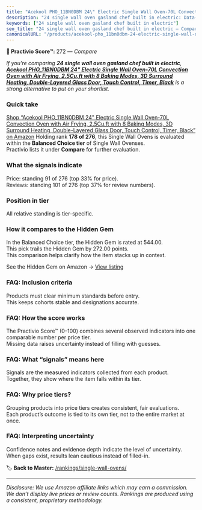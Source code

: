 ```yaml
---
title: "Acekool PHO_11BN0DBM 24\" Electric Single Wall Oven-70L Convection Oven with Air Frying, 2.5Cu.ft with 8 Baking Modes, 3D Surround Heating, Double-Layered Glass Door, Touch Control, Timer, Black"
description: "24 single wall oven gasland chef built in electric: Data-driven ranking using the Practivio Score™. Positioned by quality, value, demand, findability, momentum."
keywords: ["24 single wall oven gasland chef built in electric"]
seo_title: "24 single wall oven gasland chef built in electric — Compare (2025)"
canonicalURL: "/products/acekool-pho_11bn0dbm-24-electric-single-wall-oven-70l-convection-oven-with-air-frying-25cuft-with-8-baking-modes-3d-surround-heating-double-layered-glass-door-touch-control-timer-black-B0CYH98Z2J/"
---
```


**🛒 Practivio Score™:** 272 — _Compare_


*If you're comparing **24 single wall oven gasland chef built in electric**, **[Acekool PHO_11BN0DBM 24" Electric Single Wall Oven-70L Convection Oven with Air Frying, 2.5Cu.ft with 8 Baking Modes, 3D Surround Heating, Double-Layered Glass Door, Touch Control, Timer, Black](https://www.amazon.com/dp/B0CYH98Z2J?tag=practivio-20)** is a strong alternative to put on your shortlist.*
### Quick take
[Shop “Acekool PHO_11BN0DBM 24" Electric Single Wall Oven-70L Convection Oven with Air Frying, 2.5Cu.ft with 8 Baking Modes, 3D Surround Heating, Double-Layered Glass Door, Touch Control, Timer, Black” on Amazon](https://www.amazon.com/dp/B0CYH98Z2J?tag=practivio-20)
Holding rank **178 of 276**, this Single Wall Ovens is evaluated within the **Balanced Choice tier** of Single Wall Ovenses.  
Practivio lists it under **Compare** for further evaluation.

### What the signals indicate
Price: standing 91 of 276 (top 33% for price).  
Reviews: standing 101 of 276 (top 37% for review numbers).  

### Position in tier
All relative standing is tier-specific.

### How it compares to the Hidden Gem
In the Balanced Choice tier, the Hidden Gem is rated at 544.00.  
This pick trails the Hidden Gem by 272.00 points.  
This comparison helps clarify how the item stacks up in context.  

See the Hidden Gem on Amazon → [View listing](https://www.amazon.com/dp/B0F7RK331N?tag=practivio-20)

### FAQ: Inclusion criteria
Products must clear minimum standards before entry.  
This keeps cohorts stable and designations accurate.

### FAQ: How the score works
The Practivio Score™ (0–100) combines several observed indicators into one comparable number per price tier.  
Missing data raises uncertainty instead of filling with guesses.

### FAQ: What “signals” means here
Signals are the measured indicators collected from each product.  
Together, they show where the item falls within its tier.

### FAQ: Why price tiers?
Grouping products into price tiers creates consistent, fair evaluations.  
Each product’s outcome is tied to its own tier, not to the entire market at once.

### FAQ: Interpreting uncertainty
Confidence notes and evidence depth indicate the level of uncertainty.  
When gaps exist, results lean cautious instead of filled-in.

<!-- Missing template for Compare/CompareWithinPriceClass -->


🏷️ **Back to Master:** [/rankings/single-wall-ovens/](/rankings/single-wall-ovens/)

---
_Disclosure: We use Amazon affiliate links which may earn a commission. We don’t display live prices or review counts. Rankings are produced using a consistent, proprietary methodology._
